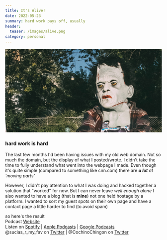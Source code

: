 ```yaml
---
title: It's Alive!
date: 2022-05-23
summary: hard work pays off, usually
header:
  teaser: /images/alive.png
category: personal
---
```

![cover](/images/alive.png)

### hard work is hard

The last few months I'd been having issues with my old web domain. Not so much the domain, but the display of what I posted/wrote. I didn't take the time to fully understand what went into the webpage I made. Even though it's quite simple (compared to something like cnn.com) there are ***a lot*** of *'moving parts'* 

However, I didn't pay attention to what I was doing and hacked together a solution that "worked" for now. But I can never leave *well enough alone* I also wanted to have a blog (that is **mine**) not one held hostage by a platform. I wanted to sort my guest spots on their own page and have a contact page a little harder to find (to avoid spam)

so here's the result
<br> Podcast [Website](https://sucias.xyz)<a href='https://sucias.xyz'><i class='fas fa-link'></i></a>
<br> Listen on [Spotify](https://open.spotify.com/show/3XjoipCU3QzeIaQAAQpBdW)<a href='https://open.spotify.com/show/3XjoipCU3QzeIaQAAQpBdW'><i class='fab fa-spotify'></i></a> | [Apple Podcasts](https://podcasts.apple.com/us/podcast/sucias-are-my-favorite/id1548173787)<i class='fas fa-podcast'></i> | [Google Podcasts](https://podcasts.google.com/feed/aHR0cHM6Ly9hbmNob3IuZm0vcy80MjI0YzYzYy9wb2RjYXN0L3Jzcw)<a href='https://podcasts.google.com/feed/aHR0cHM6Ly9hbmNob3IuZm0vcy80MjI0YzYzYy9wb2RjYXN0L3Jzcw'><i class='fab fa-google-play'></i></a>
<br> @sucias_r_my_fav on [Twitter](https://twitter.com/sucias_r_my_fav)<a href='https://twitter.com/sucias_r_my_fav'><i class='fab fa-twitter'></i></a> | @CochinoChingon on [Twitter](https://twitter.com/cochinochingon)<a href='https://twitter.com/cochinochingon'><i class='fab fa-twitter'></i></a>
